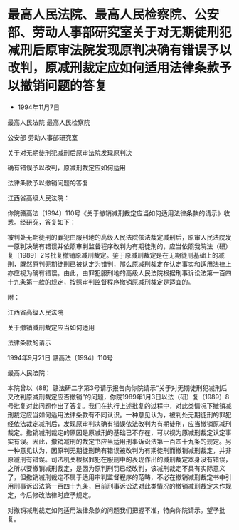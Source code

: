 # 最高人民法院、最高人民检察院、公安部、劳动人事部研究室关于对无期徒刑犯减刑后原审法院发现原判决确有错误予以改判，原减刑裁定应如何适用法律条款予以撤销问题的答复

- 1994年11月7日

<!-- INFO END -->

最高人民法院 最高人民检察院

公安部 劳动人事部研究室

关于对无期徒刑犯减刑后原审法院发现原判决

确有错误予以改判，原减刑裁定应如何适用

法律条款予以撤销问题的答复

江西省高级人民法院：

你院赣高法〔1994〕110号《关于撤销减刑裁定应当如何适用法律条款的请示》收悉。经研究，答复如下：

被判处无期徒刑的罪犯由服刑地的高级人民法院依法裁定减刑后，原审人民法院发一原判决确有错误并依照审判监督程序改判为有期徒刑的，应当依照我院法（研）复〔1989〕2号批复撤销原减刑裁定。鉴于原减刑裁定是在无期徒刑基础上的减刑，既然原判无期徒刑已被认定为错判，那么原减刑裁定在认定事实和适用法律上亦应视为确有错误。由此，由罪犯服刑地的高级人民法院根据刑事诉讼法第一百四十九条第一款的规定，按照审判监督程序撤销原减刑裁定是适宜的。

附：

江西省高级人民法院

关于撤销减刑裁定应当如何适用

法律条款的请示

1994年9月21日 赣高法〔1994〕110号

最高人民法院：

本院曾以（88）赣法研二字第3号请示报告向你院请示“关于对无期徒刑犯减刑后又改判原减刑裁定应否撤销”的问题，你院1989年1月3日以法（研）复（1989）8号批复对此问题作出了答复。我们在执行上述批复的过程中，对此类情况下撤销减刑裁定应当如何适用法律条款有不同认识。一种意见认为，被判处无期徒刑的罪犯经依法裁定减刑后，发现原审判决确有错误依法改判为有期徒刑，应当撤销原减刑裁定。撤销减刑裁定的原因是原减刑的基础已不存在，可以视为原减刑裁定认定事实有误。因此，撤销减刑的裁定书应当适用刑事诉讼法第一百四十九条的规定。另一种意见认为，因原判无期徒刑确有错误被改判为有期徒刑而撤销减刑裁定，并非原减刑有错误。司法机关根据罪犯在服刑中的表现作出的减刑裁定本身没有错误，之所以要撤销减刑裁定，是因为原判刑罚已经改判，该减刑裁定不具有实际意义了，但撤销减刑裁定不属于适用审判监督程序的范畴，不必在撤销减刑裁定书中引用刑事诉讼法第一百四十九条，目前刑事诉讼法对此类情况的撤销减刑裁定未作规定，今后修改法律时应予规定。

对撤销减刑裁定如何适用法律条款的问题我们把握不准，特向你院请示。望予批复。
